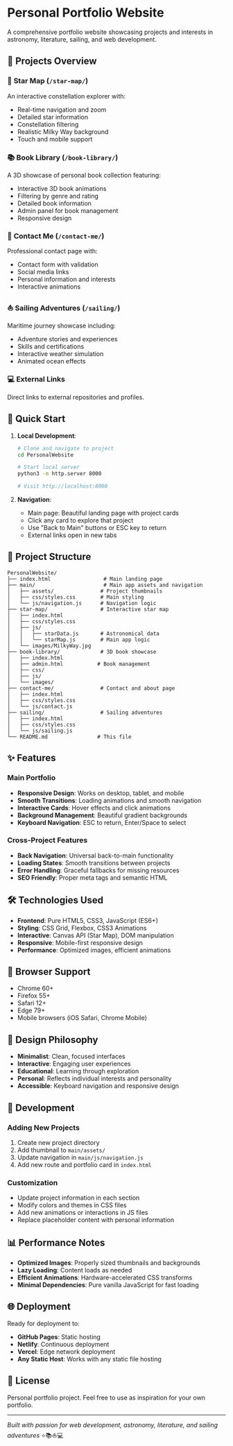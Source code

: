 # Personal Portfolio Website

A comprehensive portfolio website showcasing projects and interests in astronomy, literature, sailing, and web development.

## 🌟 Projects Overview

### 🔭 **Star Map** (`/star-map/`)

An interactive constellation explorer with:

- Real-time navigation and zoom
- Detailed star information
- Constellation filtering
- Realistic Milky Way background
- Touch and mobile support

### 📚 **Book Library** (`/book-library/`)

A 3D showcase of personal book collection featuring:

- Interactive 3D book animations
- Filtering by genre and rating
- Detailed book information
- Admin panel for book management
- Responsive design

### 👤 **Contact Me** (`/contact-me/`)

Professional contact page with:

- Contact form with validation
- Social media links
- Personal information and interests
- Interactive animations

### ⛵ **Sailing Adventures** (`/sailing/`)

Maritime journey showcase including:

- Adventure stories and experiences
- Skills and certifications
- Interactive weather simulation
- Animated ocean effects

### 💻 **External Links**

Direct links to external repositories and profiles.

## 🚀 Quick Start

1. **Local Development**:

   ```bash
   # Clone and navigate to project
   cd PersonalWebsite

   # Start local server
   python3 -m http.server 8000

   # Visit http://localhost:8000
   ```

2. **Navigation**:
   - Main page: Beautiful landing page with project cards
   - Click any card to explore that project
   - Use "Back to Main" buttons or ESC key to return
   - External links open in new tabs

## 📁 Project Structure

```
PersonalWebsite/
├── index.html                 # Main landing page
├── main/                      # Main app assets and navigation
│   ├── assets/               # Project thumbnails
│   ├── css/styles.css        # Main styling
│   └── js/navigation.js      # Navigation logic
├── star-map/                 # Interactive star map
│   ├── index.html
│   ├── css/styles.css
│   ├── js/
│   │   ├── starData.js       # Astronomical data
│   │   └── starMap.js        # Main app logic
│   └── images/MilkyWay.jpg
├── book-library/             # 3D book showcase
│   ├── index.html
│   ├── admin.html           # Book management
│   ├── css/
│   ├── js/
│   └── images/
├── contact-me/               # Contact and about page
│   ├── index.html
│   ├── css/styles.css
│   └── js/contact.js
├── sailing/                  # Sailing adventures
│   ├── index.html
│   ├── css/styles.css
│   └── js/sailing.js
└── README.md                # This file
```

## ✨ Features

### Main Portfolio

- **Responsive Design**: Works on desktop, tablet, and mobile
- **Smooth Transitions**: Loading animations and smooth navigation
- **Interactive Cards**: Hover effects and click animations
- **Background Management**: Beautiful gradient backgrounds
- **Keyboard Navigation**: ESC to return, Enter/Space to select

### Cross-Project Features

- **Back Navigation**: Universal back-to-main functionality
- **Loading States**: Smooth transitions between projects
- **Error Handling**: Graceful fallbacks for missing resources
- **SEO Friendly**: Proper meta tags and semantic HTML

## 🛠️ Technologies Used

- **Frontend**: Pure HTML5, CSS3, JavaScript (ES6+)
- **Styling**: CSS Grid, Flexbox, CSS3 Animations
- **Interactive**: Canvas API (Star Map), DOM manipulation
- **Responsive**: Mobile-first responsive design
- **Performance**: Optimized images, efficient animations

## 📱 Browser Support

- Chrome 60+
- Firefox 55+
- Safari 12+
- Edge 79+
- Mobile browsers (iOS Safari, Chrome Mobile)

## 🎨 Design Philosophy

- **Minimalist**: Clean, focused interfaces
- **Interactive**: Engaging user experiences
- **Educational**: Learning through exploration
- **Personal**: Reflects individual interests and personality
- **Accessible**: Keyboard navigation and responsive design

## 🔧 Development

### Adding New Projects

1. Create new project directory
2. Add thumbnail to `main/assets/`
3. Update navigation in `main/js/navigation.js`
4. Add new route and portfolio card in `index.html`

### Customization

- Update project information in each section
- Modify colors and themes in CSS files
- Add new animations or interactions in JS files
- Replace placeholder content with personal information

## 📊 Performance Notes

- **Optimized Images**: Properly sized thumbnails and backgrounds
- **Lazy Loading**: Content loads as needed
- **Efficient Animations**: Hardware-accelerated CSS transforms
- **Minimal Dependencies**: Pure vanilla JavaScript for fast loading

## 🌐 Deployment

Ready for deployment to:

- **GitHub Pages**: Static hosting
- **Netlify**: Continuous deployment
- **Vercel**: Edge network deployment
- **Any Static Host**: Works with any static file hosting

## 📝 License

Personal portfolio project. Feel free to use as inspiration for your own portfolio.

---

_Built with passion for web development, astronomy, literature, and sailing adventures_ ⭐📚⛵💻
